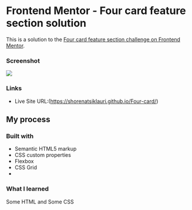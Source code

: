 # Frontend Mentor - Four card feature section solution

This is a solution to the [Four card feature section challenge on Frontend Mentor](https://www.frontendmentor.io/challenges/four-card-feature-section-weK1eFYK).

### Screenshot

![](https://cdn.glitch.global/48340ce7-c627-444d-bd5a-d87b5542d8e0/srceenshot2.png?v=1678175623244)

### Links

- Live Site URL:(https://shorenatsiklauri.github.io/Four-card/)

## My process

### Built with

- Semantic HTML5 markup
- CSS custom properties
- Flexbox
- CSS Grid
-

### What I learned

Some HTML and
Some CSS
